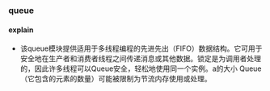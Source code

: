 ### queue

#### explain
- 该queue模块提供适用于多线程编程的先进先出（FIFO）数据结构。它可用于安全地在生产者和消费者线程之间传递消息或其他数据。锁定是为调用者处理的，因此许多线程可以Queue安全，轻松地使用同一个实例。a的大小 Queue（它包含的元素的数量）可能被限制为节流内存使用或处理。

